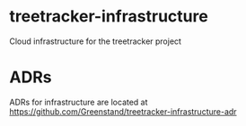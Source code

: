# treetracker-infrastructure

Cloud infrastructure for the treetracker project

# ADRs
ADRs for infrastructure are located at https://github.com/Greenstand/treetracker-infrastructure-adr

